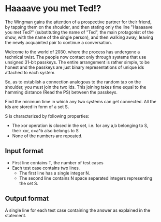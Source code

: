 # Haaaave you met Ted!?

The Wingman gains the attention of a prospective partner for their friend, by tapping them on the shoulder, and then stating only the line "Haaaaave you met Ted?" (substituting the name of "Ted", the main protagonist of the show, with the name of the single person), and then walking away, leaving the newly acquainted pair to continue a conversation.

Welcome to the world of 2030, where the process has undergone a technical twist. The people now contact only through systems that use unsigned 31-bit passkeys. The entire arrangement is rather simple, to be honest and the passkeys are just binary representations of unique ids attached to each system.

So, as to establish a connection analogous to the random tap on the shoulder, you must join the two ids. This joining takes time equal to the hamming distance (Read the PS) between the passkeys.

Find the minimum time in which any two systems can get connected. All the ids are stored in form of a set S.

S is characterized by following properties:

- The xor operation is closed in the set, i.e. for any a,b belonging to S, their xor, c=a^b also belongs to S
- None of the numbers are repeated.

## Input format

- First line contains T, the number of test cases
- Each test case contains two lines.
  - The first line has a single integer N.
  - The second line contains N space separated integers representing the set S.

## Output format

A single line for each test case containing the answer as explained in the statement.
